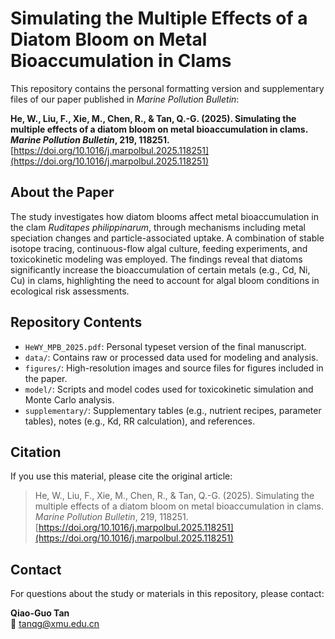 
# Simulating the Multiple Effects of a Diatom Bloom on Metal Bioaccumulation in Clams

This repository contains the personal formatting version and supplementary files of our paper published in *Marine Pollution Bulletin*:

**He, W., Liu, F., Xie, M., Chen, R., & Tan, Q.-G. (2025). Simulating the multiple effects of a diatom bloom on metal bioaccumulation in clams. *Marine Pollution Bulletin*, 219, 118251.**  
[https://doi.org/10.1016/j.marpolbul.2025.118251](https://doi.org/10.1016/j.marpolbul.2025.118251)

## About the Paper

The study investigates how diatom blooms affect metal bioaccumulation in the clam *Ruditapes philippinarum*, through mechanisms including metal speciation changes and particle-associated uptake. A combination of stable isotope tracing, continuous-flow algal culture, feeding experiments, and toxicokinetic modeling was employed. The findings reveal that diatoms significantly increase the bioaccumulation of certain metals (e.g., Cd, Ni, Cu) in clams, highlighting the need to account for algal bloom conditions in ecological risk assessments.

## Repository Contents

- `HeWY_MPB_2025.pdf`: Personal typeset version of the final manuscript.
- `data/`: Contains raw or processed data used for modeling and analysis.
- `figures/`: High-resolution images and source files for figures included in the paper.
- `model/`: Scripts and model codes used for toxicokinetic simulation and Monte Carlo analysis.
- `supplementary/`: Supplementary tables (e.g., nutrient recipes, parameter tables), notes (e.g., Kd, RR calculation), and references.

## Citation

If you use this material, please cite the original article:

> He, W., Liu, F., Xie, M., Chen, R., & Tan, Q.-G. (2025). Simulating the multiple effects of a diatom bloom on metal bioaccumulation in clams. *Marine Pollution Bulletin*, 219, 118251. [https://doi.org/10.1016/j.marpolbul.2025.118251](https://doi.org/10.1016/j.marpolbul.2025.118251)

## Contact

For questions about the study or materials in this repository, please contact:

**Qiao-Guo Tan**  
📧 tanqg@xmu.edu.cn

